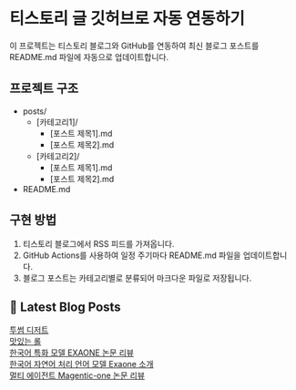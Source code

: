 
# 티스토리 글 깃허브로 자동 연동하기

이 프로젝트는 티스토리 블로그와 GitHub를 연동하여 최신 블로그 포스트를 README.md 파일에 자동으로 업데이트합니다.

## 프로젝트 구조

- posts/
  - [카테고리1]/
    - [포스트 제목1].md
    - [포스트 제목2].md
  - [카테고리2]/
    - [포스트 제목1].md
    - [포스트 제목2].md
- README.md

## 구현 방법

1. 티스토리 블로그에서 RSS 피드를 가져옵니다.
2. GitHub Actions를 사용하여 일정 주기마다 README.md 파일을 업데이트합니다.
3. 블로그 포스트는 카테고리별로 분류되어 마크다운 파일로 저장됩니다.

## 📕 Latest Blog Posts

<a href="https://eunmastudio.tistory.com/30">투썸 디저트</a></br><a href="https://eunmastudio.tistory.com/29">맛있는 롤</a></br><a href="https://eunmastudio.tistory.com/28">한국어 특화 모델 EXAONE 논문 리뷰</a></br><a href="https://eunmastudio.tistory.com/27">한국어 자연어 처리 언어 모델 Exaone 소개</a></br><a href="https://eunmastudio.tistory.com/26">멀티 에이전트 Magentic-one 논문 리뷰</a></br>
